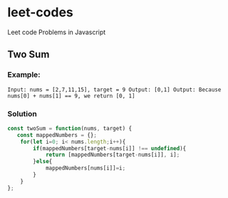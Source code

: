 # leet-codes
Leet code Problems in Javascript

## Two Sum

### Example:
`
Input: nums = [2,7,11,15], target = 9
Output: [0,1]
Output: Because nums[0] + nums[1] == 9, we return [0, 1]
`

### Solution

```javascript
const twoSum = function(nums, target) {
   const mappedNumbers = {};
    for(let i=0; i< nums.length;i++){
        if(mappedNumbers[target-nums[i]] !== undefined){
            return [mappedNumbers[target-nums[i]], i];
        }else{
            mappedNumbers[nums[i]]=i;
        }
    }
};
```
